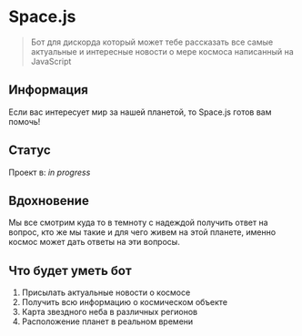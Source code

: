 # Space.js
> Бот для дискорда который может тебе рассказать все самые актуальные и интересные новости о мере космоса написанный на JavaScript

## Информация
Если вас интересует мир за нашей планетой, то Space.js готов вам помочь!

## Статус
Проект в: _in progress_

## Вдохновение
Мы все смотрим куда то в темноту с надеждой получить ответ на вопрос, кто же мы такие и для чего живем на этой планете, именно космос может дать ответы на эти вопросы.

## Что будет уметь бот
1) Присылать актуальные новости о космосе
2) Получить всю информацию о космическом объекте
3) Карта звездного неба в различных регионов
4) Расположение планет в реальном времени

